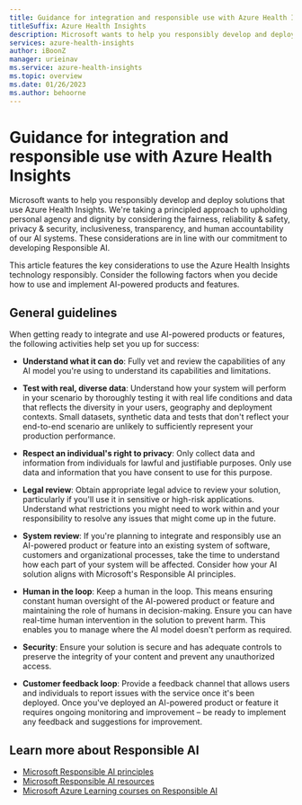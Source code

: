```yaml
---
title: Guidance for integration and responsible use with Azure Health Insights
titleSuffix: Azure Health Insights
description: Microsoft wants to help you responsibly develop and deploy solutions that use Azure Health Insights.
services: azure-health-insights
author: iBoonZ
manager: urieinav
ms.service: azure-health-insights
ms.topic: overview
ms.date: 01/26/2023
ms.author: behoorne
---
```



# Guidance for integration and responsible use with Azure Health Insights

Microsoft wants to help you responsibly develop and deploy solutions that use Azure Health Insights. We're taking a principled approach to upholding personal agency and dignity by considering the fairness, reliability & safety, privacy & security, inclusiveness, transparency, and human accountability of our AI systems. These considerations are in line with our commitment to developing Responsible AI.

This article features the key considerations to use the Azure Health Insights technology responsibly. Consider the following factors when you decide how to use and implement AI-powered products and features.

## General guidelines

When getting ready to integrate and use AI-powered products or features, the following activities help set you up for success:
- **Understand what it can do**: Fully vet and review the capabilities of any AI model you're using to understand its capabilities and limitations.

- **Test with real, diverse data**: Understand how your system will perform in your scenario by thoroughly testing it with real life conditions and data that reflects the diversity in your users, geography and deployment contexts. Small datasets, synthetic data and tests that don't reflect your end-to-end scenario are unlikely to sufficiently represent your production performance.

- **Respect an individual's right to privacy**: Only collect data and information from individuals for lawful and justifiable purposes. Only use data and information that you have consent to use for this purpose.

- **Legal review**: Obtain appropriate legal advice to review your solution, particularly if you'll use it in sensitive or high-risk applications. Understand what restrictions you might need to work within and your responsibility to resolve any issues that might come up in the future.

- **System review**: If you're planning to integrate and responsibly use an AI-powered product or feature into an existing system of software, customers and organizational processes, take the time to understand how each part of your system will be affected. Consider how your AI solution aligns with Microsoft's Responsible AI principles.

- **Human in the loop**: Keep a human in the loop. This means ensuring constant human oversight of the AI-powered product or feature and maintaining the role of humans in decision-making. Ensure you can have real-time human intervention in the solution to prevent harm. This enables you to manage where the AI model doesn't perform as required.

- **Security**: Ensure your solution is secure and has adequate controls to preserve the integrity of your content and prevent any unauthorized access.

- **Customer feedback loop**: Provide a feedback channel that allows users and individuals to report issues with the service once it's been deployed. Once you've deployed an AI-powered product or feature it requires ongoing monitoring and improvement – be ready to implement any feedback and suggestions for improvement.


## Learn more about Responsible AI
- [Microsoft Responsible AI principles](https://www.microsoft.com/ai/responsible-ai)
- [Microsoft Responsible AI resources](https://www.microsoft.com/ai/responsible-ai-resources)
- [Microsoft Azure Learning courses on Responsible AI](/training/paths/responsible-ai-business-principles/)
